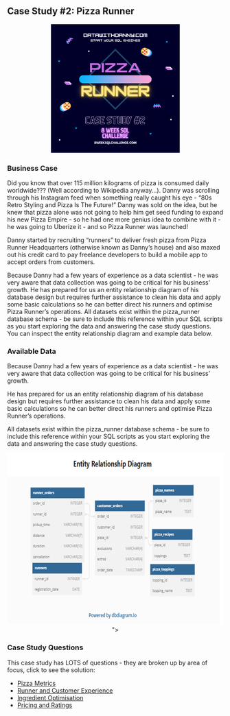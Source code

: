 ##  Case Study #2: Pizza Runner

 <p align="center">
  <img width="300" height="300" src="https://github.com/amanda-nascimentobarbosa/8_week_sql_challenge/blob/e1f56a41b4989f16730206f5ee6eba407ce5fb1b/Pizza_Runner/images/week_2.1.png">
</p>
 
<h3>Business Case</h3>
  
Did you know that over 115 million kilograms of pizza is consumed daily worldwide??? (Well according to Wikipedia anyway…). Danny was scrolling through his Instagram feed when something really caught his eye - “80s Retro Styling and Pizza Is The Future!” Danny was sold on the idea, but he knew that pizza alone was not going to help him get seed funding to expand his new Pizza Empire - so he had one more genius idea to combine with it - he was going to Uberize it - and so Pizza Runner was launched!

Danny started by recruiting “runners” to deliver fresh pizza from Pizza Runner Headquarters (otherwise known as Danny’s house) and also maxed out his credit card to pay freelance developers to build a mobile app to accept orders from customers. 

Because Danny had a few years of experience as a data scientist - he was very aware that data collection was going to be critical for his business’ growth. He has prepared for us an entity relationship diagram of his database design but requires further assistance to clean his data and apply some basic calculations so he can better direct his runners and optimise Pizza Runner’s operations. All datasets exist within the pizza_runner database schema - be sure to include this reference within your SQL scripts as you start exploring the data and answering the case study questions. You can inspect the entity relationship diagram and example data below.

<h3>Available Data</h3>

Because Danny had a few years of experience as a data scientist - he was very aware that data collection was going to be critical for his business’ growth.

He has prepared for us an entity relationship diagram of his database design but requires further assistance to clean his data and apply some basic calculations so he can better direct his runners and optimise Pizza Runner’s operations.

All datasets exist within the pizza_runner database schema - be sure to include this reference within your SQL scripts as you start exploring the data and answering the case study questions.

<p align="center">
  <img width="750" height="400" src="https://github.com/amanda-nascimentobarbosa/8_week_sql_challenge/blob/e1f56a41b4989f16730206f5ee6eba407ce5fb1b/Pizza_Runner/images/week_2.2.png">
">
</p>

<h3>Case Study Questions</h3>
  
This case study has LOTS of questions - they are broken up by area of focus, click to see the solution:

* [Pizza Metrics](https://github.com/amanda-nascimentobarbosa/8_week_sql_challenge/blob/08e260a5cdf3ecf55189eccd1cbdcac9c82dccbd/Pizza_Runner/A_Pizza_Metrics.md)
* [Runner and Customer Experience](https://github.com/amanda-nascimentobarbosa/8_week_sql_challenge/blob/08e260a5cdf3ecf55189eccd1cbdcac9c82dccbd/Pizza_Runner/B_Runner_and_Customer_Experience.md)
* [Ingredient Optimisation](https://github.com/amanda-nascimentobarbosa/8_week_sql_challenge/blob/08e260a5cdf3ecf55189eccd1cbdcac9c82dccbd/Pizza_Runner/C_Ingredient_Optimisation.md)
* [Pricing and Ratings](https://github.com/amanda-nascimentobarbosa/8_week_sql_challenge/blob/main/Pizza_Runner/D_Pricing_and_Ratings.md)
